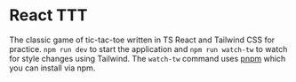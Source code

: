 # React TTT

The classic game of tic-tac-toe written in TS React and Tailwind CSS for practice. `npm run dev` to start the application and `npm run watch-tw` to watch for style changes using Tailwind. The `watch-tw` command uses [pnpm](https://pnpm.io/) which you can install via npm.
